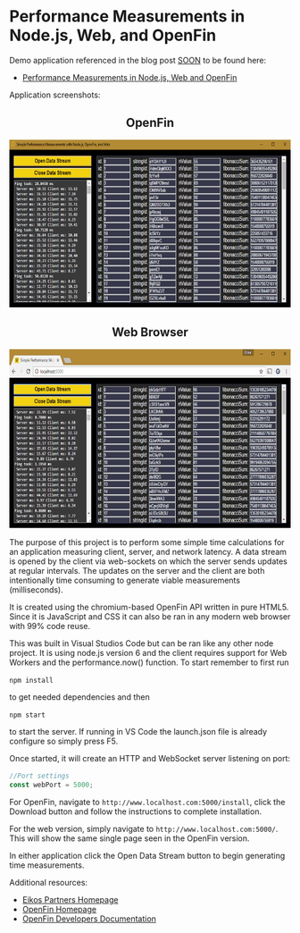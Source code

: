 ﻿# Performance Measurements in Node.js, Web, and OpenFin
Demo application referenced in the blog post <u>SOON</u> to be found here:

* <a href="http://www.eikospartners.com/blog/" target="_blank">Performance Measurements in Node.js, Web and OpenFin</a>

Application screenshots:

<div style="text-align: center;">
    <h2>OpenFin</h2>
    <a href="public/images/OpenFinScreeny.gif" target="_blank">
        <img src="public/images/OpenFinScreeny.gif" alt="OpenFin Screen Shot" height="300" >
    </a>
    <h2>Web Browser</h2>
    <a href="public/images/WebScreeny.gif" target="_blank">
        <img src="public/images/WebScreeny.gif" alt="OpenFin Screen Shot" height="320" >
    </a>    
</div>

The purpose of this project is to perform some simple time calculations for an application measuring client, server, and network latency.  A data stream is opened by the client via web-sockets on which the server sends updates at regular intervals.  The updates on the server and the client are both intentionally time consuming to generate viable measurements (milliseconds). 

It is created using the chromium-based OpenFin API written in pure HTML5.  Since it is JavaScript and CSS it can also be ran in any modern web browser with 99% code reuse.

This was built in Visual Studios Code but can be ran like any other node project.  It is using node.js version 6 and the client requires support for Web Workers and the performance.now() function.  To start remember to first run 

`npm install` 

to get needed dependencies and then 

`npm start`

to start the server.  If running in VS Code the launch.json file is already configure so simply press F5.

Once started, it will create an HTTP and WebSocket server listening on port:

```javascript
//Port settings
const webPort = 5000;
```

For OpenFin, navigate to `http://www.localhost.com:5000/install`, click the Download button and follow the instructions to complete installation.

For the web version, simply navigate to `http://www.localhost.com:5000/`.  This will show the same single page seen in the OpenFin version.

In either application click the Open Data Stream button to begin generating time measurements.

Additional resources:

* <a href="https://www.eikospartners.com/" target="_blank">Eikos Partners Homepage</a>
* <a href="https://openfin.co/" target="_blank">OpenFin Homepage</a>
* <a href="https://openfin.co/developers/documentation-2/" target="_blank">OpenFin Developers Documentation</a>